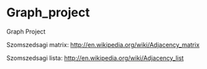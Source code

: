 Graph_project
=============

Graph Project

Szomszedsagi matrix:      http://en.wikipedia.org/wiki/Adjacency_matrix

Szomszedsagi lista:       http://en.wikipedia.org/wiki/Adjacency_list

